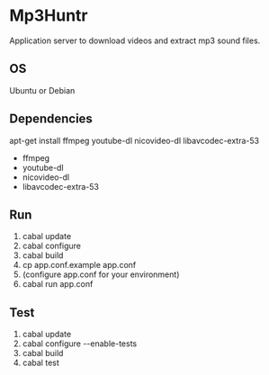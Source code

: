 # Mp3Huntr

Application server to download videos and extract mp3 sound files.

## OS

Ubuntu or Debian

## Dependencies

apt-get install ffmpeg youtube-dl nicovideo-dl libavcodec-extra-53

* ffmpeg
* youtube-dl
* nicovideo-dl
* libavcodec-extra-53

## Run

1. cabal update
2. cabal configure
3. cabal build
4. cp app.conf.example app.conf
5. (configure app.conf for your environment)
6. cabal run app.conf

## Test

1. cabal update
2. cabal configure --enable-tests
3. cabal build
4. cabal test

